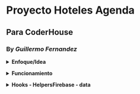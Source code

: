 #  __Proyecto Hoteles Agenda__
## Para CoderHouse 
### By *Guillermo Fernandez*

__<details><summary>Enfoque/Idea</summary>__

<p>

El Proyecto se enfoca en un e-commerce de multiples productos, se podran usar filtros para encontrar productos que sean los deseados, también sera responsive. 

Los filtros se aplican a las paginas "hombres", "mujeres" y "kids", también cuenta con un buscador para filtrar por  nombre de 
articulos.

Una vez realizada la compra se se ve en el carro, en el modal se puede ver 


</p>

</details>

__<details><summary>Funcionamiento</summary>__

La aplicación se compone de 6 páginas accesibles para el comprador, y una a la cual no se puede acceder 
hasta completar el formulario de compra.

Páginas: 

- HombresPage
- MujeresPage
- KidsPage
- HomePage
- CartPage
- SearchPage
## Detalles de componentes

**ItemList:** 
contiene la informacion que es mapeada por el ItemListContainer 
**ItemListContainer:** 
Se utiliza para mapear la inforacion de que proviene desde el backend de firestore.
**ItemDetail:** 
Es el html de todo los detalles de la pagina del producto 
**ItemDetailContainer:** 
En base al producto seleccionado usando un filtro por id genera una pagina que contiene el ItemDetail y le pasa el objeto que contiene el producto.
**ItemCounter:** 
contiene los botones para sumar y restar la cantidad del carrito.
**Formulario:** 
es el formulario que se muestra en caso de que existan items en el carro para asi poder concretar la compra. 
cuando este hace el submit y todos los datos son correctos lo manda a la pagina que muestra el ticket

## Detalles de Hombre - Mujer - Kids Pages

Estan compuestos por el componente ItemListContainer que recibe un argumento que seria el "genero" para poder filtrar los productos. 

**caso HomePage**: directamente hace el map de toda la informacion que proviene de la base de datos

## Detalles de TicketDeCompra Page

renderiza el ticket de compra del usuario en caso de que haya cumplido con los requisitos del formulario.
# In Progress 
![Esta es una imagen](https://pbs.twimg.com/media/Et96SJ8WgA8-t2A?format=jpg&name=large)

</details>

__<details><summary>Hooks - HelpersFirebase - data</summary>__

## Data 
en la carpeta data contiene dos archivos js que se engargan de traer las ordenes de Firebase del cliente y Los productos para poder mapearlos en los correspondientes contenedores y paginas.

## HelpersFirebase 
contiene 3 archivos js que se encargan de traer la data por genero, id o nombre del producto.

## Hooks
contiene unicamente un archivo js que es un hook personalizado para poder crear formularios de forma dinamica.

__<details><summary>CartContext</summary>__

contiene las funcionalidades de añadir items al carro, borrarlos, hacer un reset del carro, el precio total de items que se encuentran en el carro.

__<details><summary>Router y Firebase</summary>__

la carpeta router contiene la barra de navegacion y el componente del cartWidget que se renderiza en el navbar.
La carpeta firebase contiene unicamente la informacion de la base de datos para poder conectar con ella.


